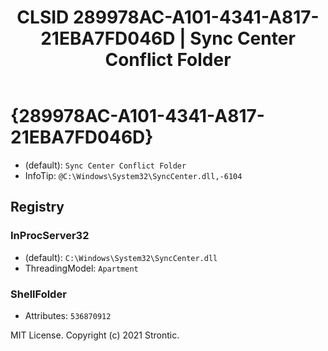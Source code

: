 ﻿---
title: "CLSID 289978AC-A101-4341-A817-21EBA7FD046D | Sync Center Conflict Folder"
excerpt: What is COM-Object CLSID 289978AC-A101-4341-A817-21EBA7FD046D?
---

# {289978AC-A101-4341-A817-21EBA7FD046D}

* (default): `Sync Center Conflict Folder`
* InfoTip: `@C:\Windows\System32\SyncCenter.dll,-6104`

## Registry


### InProcServer32

* (default): `C:\Windows\System32\SyncCenter.dll`
* ThreadingModel: `Apartment`

### ShellFolder

* Attributes: `536870912`

MIT License. Copyright (c) 2021 Strontic.



